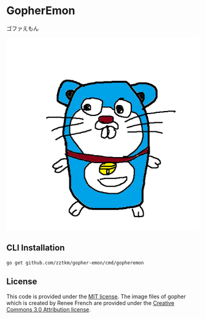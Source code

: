 # GopherEmon

ゴファえもん

![gopher-emon](001-gopher-emon.png)

## CLI Installation

```console
go get github.com/zztkm/gopher-emon/cmd/gopheremon
```

## License

This code is provided under the [MIT license](./LICENSE).
The image files of gopher which is created by Renee French are provided under the [Creative Commons 3.0 Attribution license](https://creativecommons.org/licenses/by/3.0/).
